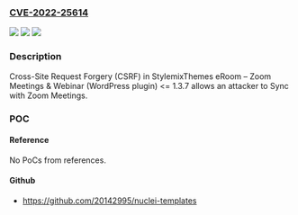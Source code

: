 ### [CVE-2022-25614](https://cve.mitre.org/cgi-bin/cvename.cgi?name=CVE-2022-25614)
![](https://img.shields.io/static/v1?label=Product&message=eRoom%20%E2%80%93%20Zoom%20Meetings%20%26%20Webinar%20(WordPress%20plugin)&color=blue)
![](https://img.shields.io/static/v1?label=Version&message=%3C%3D%201.3.7%3C%3D%201.3.7%20&color=brighgreen)
![](https://img.shields.io/static/v1?label=Vulnerability&message=CWE-352%20Cross-Site%20Request%20Forgery%20(CSRF)&color=brighgreen)

### Description

Cross-Site Request Forgery (CSRF) in StylemixThemes eRoom – Zoom Meetings & Webinar (WordPress plugin) <= 1.3.7 allows an attacker to Sync with Zoom Meetings.

### POC

#### Reference
No PoCs from references.

#### Github
- https://github.com/20142995/nuclei-templates

